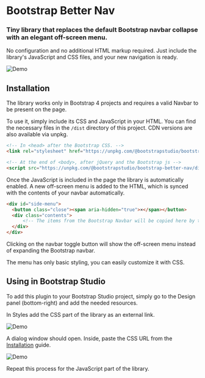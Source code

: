 # Bootstrap Better Nav

###  Tiny library that replaces the default Bootstrap navbar collapse with an elegant off-screen menu.

No configuration and no additional HTML markup required. Just include the library's JavaScript and CSS files, and your new navigation is ready.

![Demo](https://raw.githubusercontent.com/bootstrapstudio/bootstrap-better-nav/master/images/demo.gif)

## Installation

The library works only in Bootstrap 4 projects and requires a valid Navbar to be present on the page.

To use it, simply include its CSS and JavaScript in your HTML. You can find the necessary files in the `/dist` directory of this project. CDN versions are also available via unpkg.

```html
<!-- In <head> after the Bootstrap CSS. -->
<link rel="stylesheet" href="https://unpkg.com/@bootstrapstudio/bootstrap-better-nav/dist/bootstrap-better-nav.min.css">

<!-- At the end of <body>, after jQuery and the Bootstrap js -->
<script src="https://unpkg.com/@bootstrapstudio/bootstrap-better-nav/dist/bootstrap-better-nav.min.js"></script>
```

Once the JavaScript is included in the page the library is automatically enabled. A new off-screen menu is added to the HTML, which is synced with the contents of your navbar automatically. 

```html
<div id="side-menu">
  <button class="close"><span aria-hidden="true">×</span></button>
  <div class="contents">
      <!-- The items from the Bootstrap Navbar will be copied here by the library. -->
  </div>
</div>
```

Clicking on the navbar toggle button will show the off-screen menu instead of expanding the Bootstrap navbar.

The menu has only basic styling, you can easily customize it with CSS. 


## Using in Bootstrap Studio

To add this plugin to your Bootstrap Studio project, simply go to the Design panel (bottom-right) and add the needed resources.

In Styles add the CSS part of the library as an external link.

![Demo](https://raw.githubusercontent.com/bootstrapstudio/bootstrap-better-nav/master/images/link-external.png)

A dialog window should open. Inside, paste the CSS URL from the [Installation](https://github.com/bootstrapstudio/bootstrap-better-nav#installation) guide.

![Demo](https://raw.githubusercontent.com/bootstrapstudio/bootstrap-better-nav/master/images/paste-url.png)

Repeat this process for the JavaScript part of the library.

